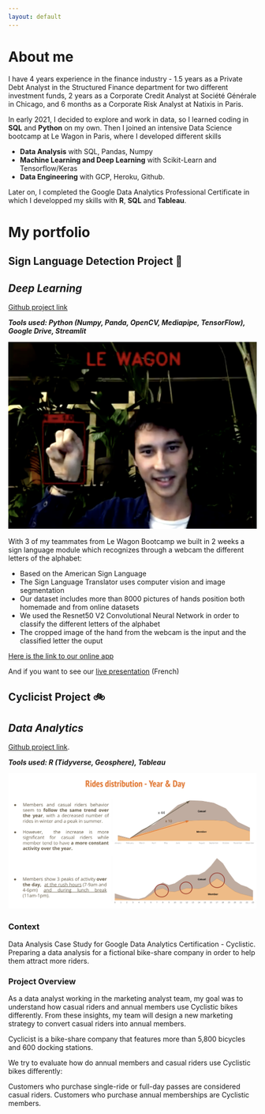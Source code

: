 ```yaml
---
layout: default
---
```


# About me

I have 4 years experience in the finance industry - 1.5 years as a Private Debt Analyst in the Structured Finance department for two different investment funds, 2 years as a Corporate Credit Analyst at Société Générale in Chicago, and 6 months as a Corporate Risk Analyst at Natixis in Paris.

In early 2021, I decided to explore and work in data, so I learned coding in **SQL** and **Python** on my own. Then I joined an intensive Data Science bootcamp at Le Wagon in Paris, where I developed different skills
- **Data Analysis** with SQL, Pandas, Numpy
- **Machine Learning and Deep Learning** with Scikit-Learn and Tensorflow/Keras
- **Data Engineering** with GCP, Heroku, Github.

Later on, I completed the Google Data Analytics Professional Certificate in which I developped my skills with **R**, **SQL** and **Tableau**.

# My portfolio

## Sign Language Detection Project 🖖
## _Deep Learning_
[Github project link](https://github.com/glauret/Sign_language_detection)

**_Tools used: Python (Numpy, Panda, OpenCV, Mediapipe, TensorFlow), Google Drive, Streamlit_**

<img src="assets/img/Image_2.png?raw=true"/>

With 3 of my teammates from Le Wagon Bootcamp we built in 2 weeks a sign language module which recognizes through a webcam the different letters of the alphabet:
- Based on the American Sign Language
- The Sign Language Translator uses computer vision and image segmentation
- Our dataset includes more than 8000 pictures of hands position both homemade and from online datasets
- We used the Resnet50 V2 Convolutional Neural Network in order to classify the different letters of the alphabet
- The  cropped image of the hand from the webcam is the input and the classified letter the ouput

[Here is the link to our online app](https://share.streamlit.io/glauret/sld)

And if you want to see our [live presentation](https://www.youtube.com/embed/iL4D2hWe05o?start=2905&end=3432) (French)

## Cyclicist Project 🚲
## _Data Analytics_
[Github project link](https://github.com/glauret/project_cyclistic).

**_Tools used: R (Tidyverse, Geosphere), Tableau_**

<img src="assets/img/project_cyclicist.png?raw=true"/>

### Context
Data Analysis Case Study for Google Data Analytics Certification - Cyclistic. Preparing a data analysis for a fictional bike-share company in order to help them attract more riders.

### Project Overview
As a data analyst working in the marketing analyst team, my goal was to understand how casual riders and annual members use Cyclistic bikes differently. From these insights, my team will design a new marketing strategy to convert casual riders into annual members.

Cyclicist is a bike-share company that features more than 5,800 bicycles and 600 docking stations.

We try to evaluate how do annual members and casual riders use Cyclistic bikes differently:

Customers who purchase single-ride or full-day passes are considered casual riders.
Customers who purchase annual memberships are Cyclistic members.
